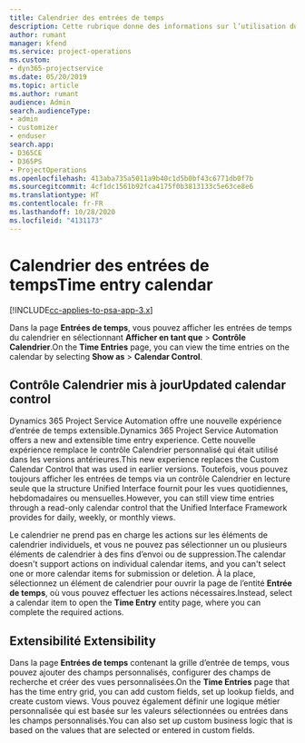 ```yaml
---
title: Calendrier des entrées de temps
description: Cette rubrique donne des informations sur l’utilisation du calendrier des entrées de temps.
author: rumant
manager: kfend
ms.service: project-operations
ms.custom:
- dyn365-projectservice
ms.date: 05/20/2019
ms.topic: article
ms.author: rumant
audience: Admin
search.audienceType:
- admin
- customizer
- enduser
search.app:
- D365CE
- D365PS
- ProjectOperations
ms.openlocfilehash: 413aba735a5011a9b40c1d5b0bf43c6771db0f7b
ms.sourcegitcommit: 4cf1dc1561b92fca4175f0b3813133c5e63ce8e6
ms.translationtype: HT
ms.contentlocale: fr-FR
ms.lasthandoff: 10/28/2020
ms.locfileid: "4131173"
---
```

# <a name="time-entry-calendar"></a><span data-ttu-id="a3e58-103">Calendrier des entrées de temps</span><span class="sxs-lookup"><span data-stu-id="a3e58-103">Time entry calendar</span></span>

[!INCLUDE[cc-applies-to-psa-app-3.x](../includes/cc-applies-to-psa-app-3x.md)]

<span data-ttu-id="a3e58-104">Dans la page **Entrées de temps**, vous pouvez afficher les entrées de temps du calendrier en sélectionnant **Afficher en tant que** \> **Contrôle Calendrier**.</span><span class="sxs-lookup"><span data-stu-id="a3e58-104">On the **Time Entries** page, you can view the time entries on the calendar by selecting **Show as** \> **Calendar Control**.</span></span>

## <a name="updated-calendar-control"></a><span data-ttu-id="a3e58-105">Contrôle Calendrier mis à jour</span><span class="sxs-lookup"><span data-stu-id="a3e58-105">Updated calendar control</span></span>

<span data-ttu-id="a3e58-106">Dynamics 365 Project Service Automation offre une nouvelle expérience d’entrée de temps extensible.</span><span class="sxs-lookup"><span data-stu-id="a3e58-106">Dynamics 365 Project Service Automation offers a new and extensible time entry experience.</span></span> <span data-ttu-id="a3e58-107">Cette nouvelle expérience remplace le contrôle Calendrier personnalisé qui était utilisé dans les versions antérieures.</span><span class="sxs-lookup"><span data-stu-id="a3e58-107">This new experience replaces the Custom Calendar Control that was used in earlier versions.</span></span> <span data-ttu-id="a3e58-108">Toutefois, vous pouvez toujours afficher les entrées de temps via un contrôle Calendrier en lecture seule que la structure Unified Interface fournit pour les vues quotidiennes, hebdomadaires ou mensuelles.</span><span class="sxs-lookup"><span data-stu-id="a3e58-108">However, you can still view time entries through a read-only calendar control that the Unified Interface Framework provides for daily, weekly, or monthly views.</span></span>

<span data-ttu-id="a3e58-109">Le calendrier ne prend pas en charge les actions sur les éléments de calendrier individuels, et vous ne pouvez pas sélectionner un ou plusieurs éléments de calendrier à des fins d’envoi ou de suppression.</span><span class="sxs-lookup"><span data-stu-id="a3e58-109">The calendar doesn't support actions on individual calendar items, and you can't select one or more calendar items for submission or deletion.</span></span> <span data-ttu-id="a3e58-110">À la place, sélectionnez un élément de calendrier pour ouvrir la page de l’entité **Entrée de temps**, où vous pouvez effectuer les actions nécessaires.</span><span class="sxs-lookup"><span data-stu-id="a3e58-110">Instead, select a calendar item to open the **Time Entry** entity page, where you can complete the required actions.</span></span>

## <a name="extensibility"></a><span data-ttu-id="a3e58-111">Extensibilité </span><span class="sxs-lookup"><span data-stu-id="a3e58-111">Extensibility</span></span>

<span data-ttu-id="a3e58-112">Dans la page **Entrées de temps** contenant la grille d’entrée de temps, vous pouvez ajouter des champs personnalisés, configurer des champs de recherche et créer des vues personnalisées.</span><span class="sxs-lookup"><span data-stu-id="a3e58-112">On the **Time Entries** page that has the time entry grid, you can add custom fields, set up lookup fields, and create custom views.</span></span> <span data-ttu-id="a3e58-113">Vous pouvez également définir une logique métier personnalisée qui est basée sur les valeurs sélectionnées ou entrées dans les champs personnalisés.</span><span class="sxs-lookup"><span data-stu-id="a3e58-113">You can also set up custom business logic that is based on the values that are selected or entered in custom fields.</span></span>

